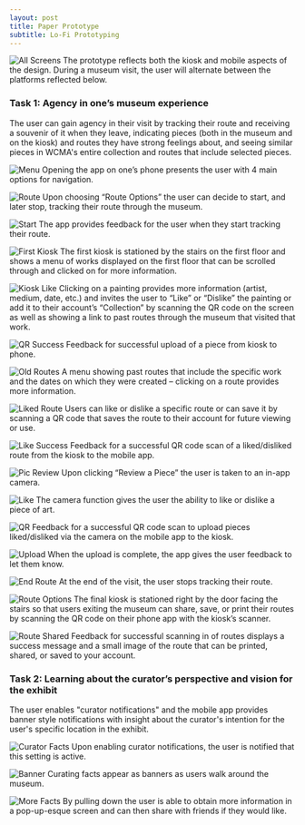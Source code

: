 ```yaml
---
layout: post
title: Paper Prototype
subtitle: Lo-Fi Prototyping
---
```


![All Screens](/img/paperPrototype.png)
The prototype reflects both the kiosk and mobile aspects of the design. During a museum visit, the user will alternate between the platforms reflected below.


### Task 1: Agency in one’s museum experience
The user can gain agency in their visit by tracking their route and receiving a souvenir of it when they leave, indicating pieces (both in the museum and on the kiosk) and routes they have strong feelings about, and seeing similar pieces in WCMA's entire collection and routes that include selected pieces. 

![Menu](/img/appMenu.jpg)
Opening the app on one’s phone presents the user with 4 main options for navigation.

![Route](/img/trackRoute.jpg)
Upon choosing “Route Options” the user can decide to start, and later stop, tracking their route through the museum.

![Start](/img/startedTracking.jpg)
The app provides feedback for the user when they start tracking their route.

![First Kiosk](/img/kioskFirst.jpg)
The first kiosk is stationed by the stairs on the first floor and shows a menu of works displayed on the first floor that can be scrolled through and clicked on for more information.

![Kiosk Like](/img/kioskLike.jpg)
Clicking on a painting provides more information (artist, medium, date, etc.) and invites the user to “Like” or “Dislike” the painting or add it to their account’s “Collection” by scanning the QR code on the screen as well as showing a link to past routes through the museum that visited that work.

![QR Success](/img/kioskUpload.jpg)
Feedback for successful upload of a piece from kiosk to phone.

![Old Routes](/img/routesIncluding.jpg)
A menu showing past routes that include the specific work and the dates on which they were created – clicking on a route provides more information.

![Liked Route](/img/likeRoute.jpg)
Users can like or dislike a specific route or can save it by scanning a QR code that saves the route to their account for future viewing or use.

![Like Success](/img/routeLikeUpload.jpg)
Feedback for a successful QR code scan of a liked/disliked route from the kiosk to the mobile app.

![Pic Review](/img/pic.jpg)
Upon clicking “Review a Piece” the user is taken to an in-app camera.

![Like](/img/appLike.jpg)
The camera function gives the user the ability to like or dislike a piece of art.

![QR](/img/appQR.jpg)
Feedback for a successful QR code scan to upload pieces liked/disliked via the camera on the mobile app to the kiosk.

![Upload](/img/appUpload.jpg)
When the upload is complete, the app gives the user feedback to let them know.

![End Route](/img/stopTracking.jpg)
At the end of the visit, the user stops tracking their route.

![Route Options](/img/routeOptions.jpg)
The final kiosk is stationed right by the door facing the stairs so that users exiting the museum can share, save, or print their routes by scanning the QR code on their phone app with the kiosk’s scanner.

![Route Shared](/img/shareRoute.jpg)
Feedback for successful scanning in of routes displays a success message and a small image of the route that can be printed, shared, or saved to your account.


### Task 2: Learning about the curator’s perspective and vision for the exhibit
The user enables "curator notifications" and the mobile app provides banner style notifications with insight about the curator's intention for the user's specific location in the exhibit.

![Curator Facts](/img/curationEnabled.jpg)
Upon enabling curator notifications, the user is notified that this setting is active.

![Banner](/img/curationFact.jpg)
Curating facts appear as banners as users walk around the museum.

![More Facts](/img/moreInfo.jpg)
By pulling down the user is able to obtain more information in a pop-up-esque screen and can then share with friends if they would like.
